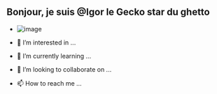 ## Bonjour, je suis @**Igor** le Gecko star du ghetto
- ![image](https://user-images.githubusercontent.com/85101544/120983239-cf6e1380-c779-11eb-8e51-0fe50b0dc082.png)

- 👀 I’m interested in ...
- 🌱 I’m currently learning ...
- 💞️ I’m looking to collaborate on ...
- 📫 How to reach me ...

<!---
Igor42360/Igor42360 is a ✨ special ✨ repository because its `README.md` (this file) appears on your GitHub profile.
You can click the Preview link to take a look at your changes.
--->
